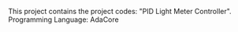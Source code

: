 This project contains the project codes:
"PID Light Meter Controller". 
Programming Language: AdaCore